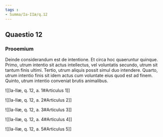 ```yaml
---
tags : 
- Summa/Ia-IIæ/q.12
---
```


## Quaestio 12

### Prooemium

Deinde considerandum est de intentione. Et circa hoc quaeruntur quinque. Primo, utrum intentio sit actus intellectus, vel voluntatis secundo, utrum sit tantum finis ultimi. Tertio, utrum aliquis possit simul duo intendere. Quarto, utrum intentio finis sit idem actus cum voluntate eius quod est ad finem. Quinto, utrum intentio conveniat brutis animalibus.

![[Ia-IIæ, q. 12, a. 1#Articulus 1]]

![[Ia-IIæ, q. 12, a. 2#Articulus 2]]

![[Ia-IIæ, q. 12, a. 3#Articulus 3]]

![[Ia-IIæ, q. 12, a. 4#Articulus 4]]

![[Ia-IIæ, q. 12, a. 5#Articulus 5]]

